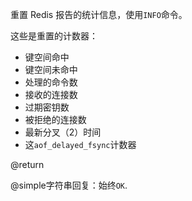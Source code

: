重置 Redis 报告的统计信息，使用`INFO`命令。

这些是重置的计数器：

*   键空间命中
*   键空间未命中
*   处理的命令数
*   接收的连接数
*   过期密钥数
*   被拒绝的连接数
*   最新分叉（2）时间
*   这`aof_delayed_fsync`计数器

@return

@simple字符串回复：始终`OK`.
